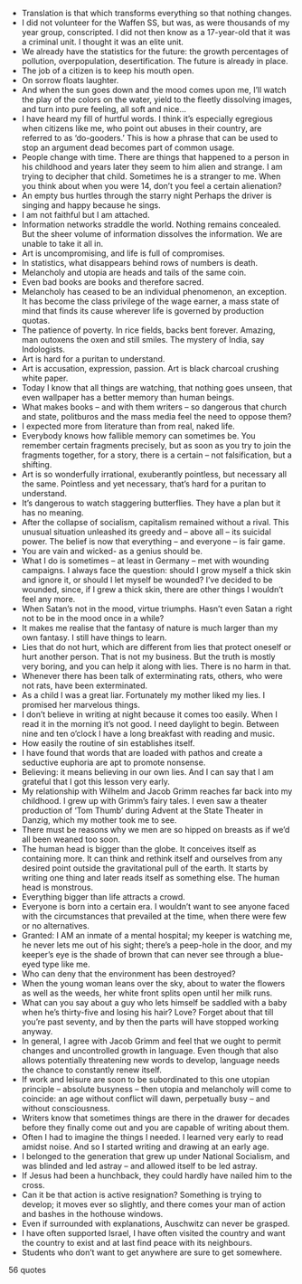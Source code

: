  - Translation is that which transforms everything so that nothing changes.
 - I did not volunteer for the Waffen SS, but was, as were thousands of my year group, conscripted. I did not then know as a 17-year-old that it was a criminal unit. I thought it was an elite unit.
 - We already have the statistics for the future: the growth percentages of pollution, overpopulation, desertification. The future is already in place.
 - The job of a citizen is to keep his mouth open.
 - On sorrow floats laughter.
 - And when the sun goes down and the mood comes upon me, I’ll watch the play of the colors on the water, yield to the fleetly dissolving images, and turn into pure feeling, all soft and nice...
 - I have heard my fill of hurtful words. I think it’s especially egregious when citizens like me, who point out abuses in their country, are referred to as ‘do-gooders.’ This is how a phrase that can be used to stop an argument dead becomes part of common usage.
 - People change with time. There are things that happened to a person in his childhood and years later they seem to him alien and strange. I am trying to decipher that child. Sometimes he is a stranger to me. When you think about when you were 14, don’t you feel a certain alienation?
 - An empty bus hurtles through the starry night Perhaps the driver is singing and happy because he sings.
 - I am not faithful but I am attached.
 - Information networks straddle the world. Nothing remains concealed. But the sheer volume of information dissolves the information. We are unable to take it all in.
 - Art is uncompromising, and life is full of compromises.
 - In statistics, what disappears behind rows of numbers is death.
 - Melancholy and utopia are heads and tails of the same coin.
 - Even bad books are books and therefore sacred.
 - Melancholy has ceased to be an individual phenomenon, an exception. It has become the class privilege of the wage earner, a mass state of mind that finds its cause wherever life is governed by production quotas.
 - The patience of poverty. In rice fields, backs bent forever. Amazing, man outoxens the oxen and still smiles. The mystery of India, say Indologists.
 - Art is hard for a puritan to understand.
 - Art is accusation, expression, passion. Art is black charcoal crushing white paper.
 - Today I know that all things are watching, that nothing goes unseen, that even wallpaper has a better memory than human beings.
 - What makes books – and with them writers – so dangerous that church and state, politburos and the mass media feel the need to oppose them?
 - I expected more from literature than from real, naked life.
 - Everybody knows how fallible memory can sometimes be. You remember certain fragments precisely, but as soon as you try to join the fragments together, for a story, there is a certain – not falsification, but a shifting.
 - Art is so wonderfully irrational, exuberantly pointless, but necessary all the same. Pointless and yet necessary, that’s hard for a puritan to understand.
 - It’s dangerous to watch staggering butterflies. They have a plan but it has no meaning.
 - After the collapse of socialism, capitalism remained without a rival. This unusual situation unleashed its greedy and – above all – its suicidal power. The belief is now that everything – and everyone – is fair game.
 - You are vain and wicked- as a genius should be.
 - What I do is sometimes – at least in Germany – met with wounding campaigns. I always face the question: should I grow myself a thick skin and ignore it, or should I let myself be wounded? I’ve decided to be wounded, since, if I grew a thick skin, there are other things I wouldn’t feel any more.
 - When Satan’s not in the mood, virtue triumphs. Hasn’t even Satan a right not to be in the mood once in a while?
 - It makes me realise that the fantasy of nature is much larger than my own fantasy. I still have things to learn.
 - Lies that do not hurt, which are different from lies that protect oneself or hurt another person. That is not my business. But the truth is mostly very boring, and you can help it along with lies. There is no harm in that.
 - Whenever there has been talk of exterminating rats, others, who were not rats, have been exterminated.
 - As a child I was a great liar. Fortunately my mother liked my lies. I promised her marvelous things.
 - I don’t believe in writing at night because it comes too easily. When I read it in the morning it’s not good. I need daylight to begin. Between nine and ten o’clock I have a long breakfast with reading and music.
 - How easily the routine of sin establishes itself.
 - I have found that words that are loaded with pathos and create a seductive euphoria are apt to promote nonsense.
 - Believing: it means believing in our own lies. And I can say that I am grateful that I got this lesson very early.
 - My relationship with Wilhelm and Jacob Grimm reaches far back into my childhood. I grew up with Grimm’s fairy tales. I even saw a theater production of ‘Tom Thumb’ during Advent at the State Theater in Danzig, which my mother took me to see.
 - There must be reasons why we men are so hipped on breasts as if we’d all been weaned too soon.
 - The human head is bigger than the globe. It conceives itself as containing more. It can think and rethink itself and ourselves from any desired point outside the gravitational pull of the earth. It starts by writing one thing and later reads itself as something else. The human head is monstrous.
 - Everything bigger than life attracts a crowd.
 - Everyone is born into a certain era. I wouldn’t want to see anyone faced with the circumstances that prevailed at the time, when there were few or no alternatives.
 - Granted: I AM an inmate of a mental hospital; my keeper is watching me, he never lets me out of his sight; there’s a peep-hole in the door, and my keeper’s eye is the shade of brown that can never see through a blue-eyed type like me.
 - Who can deny that the environment has been destroyed?
 - When the young woman leans over the sky, about to water the flowers as well as the weeds, her white front splits open until her milk runs.
 - What can you say about a guy who lets himself be saddled with a baby when he’s thirty-five and losing his hair? Love? Forget about that till you’re past seventy, and by then the parts will have stopped working anyway.
 - In general, I agree with Jacob Grimm and feel that we ought to permit changes and uncontrolled growth in language. Even though that also allows potentially threatening new words to develop, language needs the chance to constantly renew itself.
 - If work and leisure are soon to be subordinated to this one utopian principle – absolute busyness – then utopia and melancholy will come to coincide: an age without conflict will dawn, perpetually busy – and without consciousness.
 - Writers know that sometimes things are there in the drawer for decades before they finally come out and you are capable of writing about them.
 - Often I had to imagine the things I needed. I learned very early to read amidst noise. And so I started writing and drawing at an early age.
 - I belonged to the generation that grew up under National Socialism, and was blinded and led astray – and allowed itself to be led astray.
 - If Jesus had been a hunchback, they could hardly have nailed him to the cross.
 - Can it be that action is active resignation? Something is trying to develop; it moves ever so slightly, and there comes your man of action and bashes in the hothouse windows.
 - Even if surrounded with explanations, Auschwitz can never be grasped.
 - I have often supported Israel, I have often visited the country and want the country to exist and at last find peace with its neighbours.
 - Students who don’t want to get anywhere are sure to get somewhere.

56 quotes